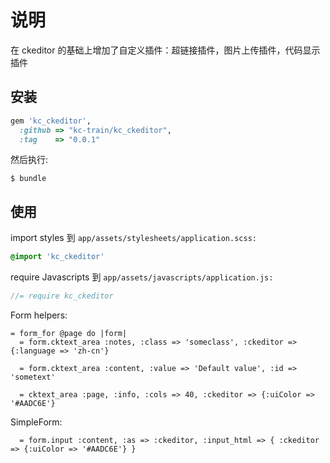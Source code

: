 # 说明

在 ckeditor 的基础上增加了自定义插件：超链接插件，图片上传插件，代码显示插件

## 安装

```ruby
gem 'kc_ckeditor',
  :github => "kc-train/kc_ckeditor",
  :tag    => "0.0.1"
```

然后执行:

    $ bundle


## 使用
import styles 到  `app/assets/stylesheets/application.scss:`

```scss
@import 'kc_ckeditor'
```

require Javascripts 到 `app/assets/javascripts/application.js:`

```js
//= require kc_ckeditor
```

Form helpers:  
```haml
= form_for @page do |form|
  = form.cktext_area :notes, :class => 'someclass', :ckeditor => {:language => 'zh-cn'}

  = form.cktext_area :content, :value => 'Default value', :id => 'sometext'

  = cktext_area :page, :info, :cols => 40, :ckeditor => {:uiColor => '#AADC6E'}
```

SimpleForm:  
```haml
  = form.input :content, :as => :ckeditor, :input_html => { :ckeditor => {:uiColor => '#AADC6E'} }
```
